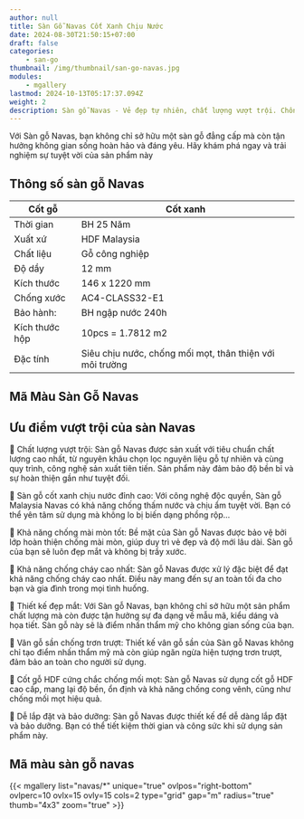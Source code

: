 ```yaml
---
author: null
title: Sàn Gỗ Navas Cốt Xanh Chịu Nước
date: 2024-08-30T21:50:15+07:00
draft: false
categories:
    - san-go
thumbnail: /img/thumbnail/san-go-navas.jpg
modules:
    - mgallery
lastmod: 2024-10-13T05:17:37.094Z
weight: 2
description: Sàn gỗ Navas - Vẻ đẹp tự nhiên, chất lượng vượt trội. Chống thấm nước tốt, thân thiện môi trường. Tạo không gian sống ấm cúng, gần gũi.
---
```

Với Sàn gỗ Navas, bạn không chỉ sở hữu một sàn gỗ đẳng cấp mà còn tận hưởng không gian sống hoàn hảo và đáng yêu. Hãy khám phá ngay và trải nghiệm sự tuyệt vời của sản phẩm này

## Thông số sàn gỗ Navas
| Cốt gỗ         | Cốt xanh                                                 |
|----------------|----------------------------------------------------------|
| Thời gian      | BH 25 Năm                                                |
| Xuất xứ        | HDF Malaysia                                             |
| Chất liệu      | Gỗ công nghiệp                                           |
| Độ dầy         | 12 mm                                                    |
| Kích thước     | 146 x 1220 mm                                            |
| Chống xước     | AC4-CLASS32-E1                                           |
| Bảo hành:      | BH ngập nước 240h                                        |
| Kích thước hộp | 10pcs = 1.7812 m2                                        |
| Đặc tính       | Siêu chịu nước, chống mối mọt, thân thiện với môi trường |

## Mã Màu Sàn Gỗ Navas

## Ưu điểm vượt trội của sàn Navas

🌟 Chất lượng vượt trội: Sàn gỗ Navas được sản xuất với tiêu chuẩn chất lượng cao nhất, từ nguyên khâu chọn lọc nguyên liệu gỗ tự nhiên và cùng quy trình, công nghệ sản xuất tiên tiến. Sản phẩm này đảm bảo độ bền bỉ và sự hoàn thiện gần như tuyệt đối.

🌟 Sàn gỗ cốt xanh chịu nước đỉnh cao: Với công nghệ độc quyền, Sàn gỗ Malaysia Navas có khả năng chống thấm nước và chịu ẩm tuyệt vời. Bạn có thể yên tâm sử dụng mà không lo bị biến dạng phồng rộp…

🌟 Khả năng chống mài mòn tốt: Bề mặt của Sàn gỗ Navas được bảo vệ bởi lớp hoàn thiện chống mài mòn, giúp duy trì vẻ đẹp và độ mới lâu dài. Sàn gỗ của bạn sẽ luôn đẹp mắt và không bị trầy xước.

🌟 Khả năng chống cháy cao nhất: Sàn gỗ Navas được xử lý đặc biệt để đạt khả năng chống cháy cao nhất. Điều này mang đến sự an toàn tối đa cho bạn và gia đình trong mọi tình huống.

🌟 Thiết kế đẹp mắt: Với Sàn gỗ Navas, bạn không chỉ sở hữu một sản phẩm chất lượng mà còn được tận hưởng sự đa dạng về mẫu mã, kiểu dáng và họa tiết. Sàn gỗ này sẽ là điểm nhấn thẩm mỹ cho không gian sống của bạn.

🌟 Vân gỗ sần chống trơn trượt: Thiết kế vân gỗ sần của Sàn gỗ Navas không chỉ tạo điểm nhấn thẩm mỹ mà còn giúp ngăn ngừa hiện tượng trơn trượt, đảm bảo an toàn cho người sử dụng.

🌟 Cốt gỗ HDF cứng chắc chống mối mọt: Sàn gỗ Navas sử dụng cốt gỗ HDF cao cấp, mang lại độ bền, ổn định và khả năng chống cong vênh, cũng như chống mối mọt hiệu quả.

🌟 Dễ lắp đặt và bảo dưỡng: Sàn gỗ Navas được thiết kế để dễ dàng lắp đặt và bảo dưỡng. Bạn có thể tiết kiệm thời gian và công sức khi sử dụng sản phẩm này.

## Mã màu sàn gỗ navas

{{< mgallery list="navas/*" unique="true" ovlpos="right-bottom" ovlperc=10 ovlx=15 ovly=15 cols=2 type="grid" gap="m" radius="true" thumb="4x3" zoom="true" >}}